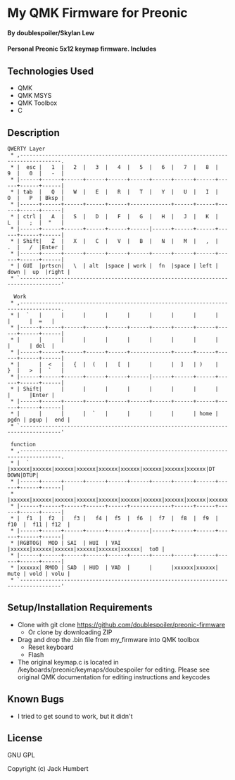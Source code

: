 # My QMK Firmware for Preonic

#### By doublespoiler/Skylan Lew

#### Personal Preonic 5x12 keymap firmware. Includes 

## Technologies Used

* QMK
* QMK MSYS
* QMK Toolbox
* C

## Description

```
QWERTY Layer
 * ,-----------------------------------------------------------------------------------.
 * |  esc |   1  |   2  |   3  |   4  |   5  |   6  |   7  |   8  |   9  |   0  |   -  |
 * |------+------+------+------+------+------+------+------+------+------+------+------|
 * | tab  |   Q  |   W  |   E  |   R  |   T  |   Y  |   U  |   I  |   O  |   P  | Bksp |
 * |------+------+------+------+------+-------------+------+------+------+------+------|
 * | ctrl |   A  |   S  |   D  |   F  |   G  |   H  |   J  |   K  |   L  |   ;  |  "   |
 * |------+------+------+------+------+------|------+------+------+------+------+------|
 * | Shift|   Z  |   X  |   C  |   V  |   B  |   N  |   M  |   ,  |   .  |   /  |Enter |
 * |------+------+------+------+------+------+------+------+------+------+------+------|
 * | GUI  |prtscn|   \  | alt  |space | work |  fn  |space | left | down |  up  |right |
 * `-----------------------------------------------------------------------------------'

  Work
 * ,-----------------------------------------------------------------------------------.
 * |  `   |      |      |      |      |      |      |      |      |      |      |  =   |
 * |------+------+------+------+------+------+------+------+------+------+------+------|
 * |      |      |      |      |      |      |      |      |      |      |      | del  |
 * |------+------+------+------+------+-------------+------+------+------+------+------|
 * |      |  <   |   {  |  (   |   [  |      |      |  ]   | )    |   }  |   >  |  `   |
 * |------+------+------+------+------+------|------+------+------+------+------+------|
 * | Shift|      |      |      |      |      |      |      |      |      |      |Enter |
 * |------+------+------+------+------+------+------+------+------+------+------+------|
 * |      |      |      |  `   |      |      |      |      | home | pgdn | pgup |  end |
 * `-----------------------------------------------------------------------------------'

 function
 * ,-----------------------------------------------------------------------------------.
 * |  `   |xxxxxx|xxxxxx|xxxxxx|xxxxxx|xxxxxx|xxxxxx|xxxxxx|xxxxxx|xxxxxx|DT DOWN|DTUP|
 * |------+------+------+------+------+------+------+------+------+------+------+------|
 * |xxxxxx|xxxxxx|xxxxxx|xxxxxx|xxxxxx|xxxxxx|xxxxxx|xxxxxx|xxxxxx|xxxxxx|xxxxxx|DTPRINT|
 * |------+------+------+------+------+-------------+------+------+------+------+------|
 * |  f1  |  f2  |   f3 |   f4 |  f5  |  f6  |  f7  |  f8  |  f9  | f10  |  f11 | f12  |
 * |------+------+------+------+------+------|------+------+------+------+------+------|
 * |RGBTOG|  MOD | SAI  | HUI  | VAI  |xxxxxx|xxxxxx|xxxxxx|xxxxxx|xxxxxx|xxxxxx|  to0 |
 * |------+------+------+------+------+------+------+------+------+------+------+------|
 * |xxxxxx| RMOD | SAD  | HUD  | VAD  |      |      |xxxxxx|xxxxxx| mute | vold | volu |
 * `-----------------------------------------------------------------------------------'
```


## Setup/Installation Requirements

* Clone with git clone https://github.com/doublespoiler/preonic-firmware
  * Or clone by downloading ZIP
* Drag and drop the .bin file from my_firmware into QMK toolbox
  * Reset keyboard
  * Flash
* The original keymap.c is located in /keyboards/preonic/keymaps/doubespoiler for editing. Please see original QMK documentation for editing instructions and keycodes

## Known Bugs

* I tried to get sound to work, but it didn't

## License

GNU GPL

Copyright (c) Jack Humbert